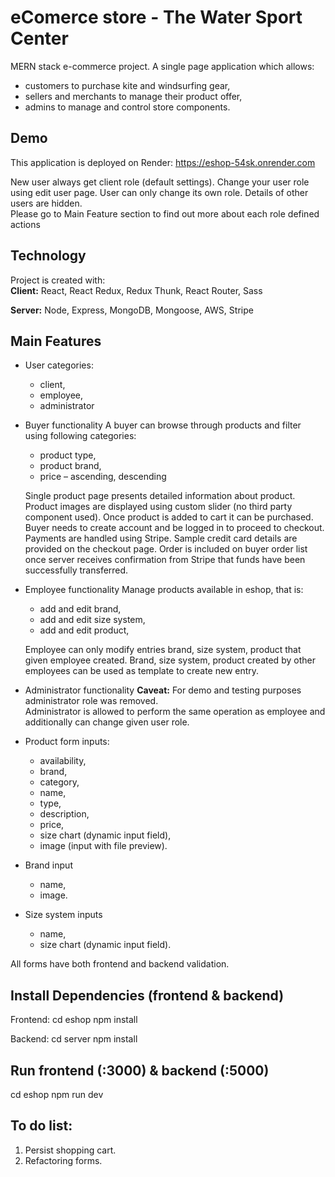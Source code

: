 # eComerce store -  The Water Sport Center
MERN stack e-commerce project. A single page application which allows:
- customers to purchase kite and windsurfing gear,
- sellers and merchants to manage their product offer,
- admins to manage and control store components.

## Demo
This application is deployed on Render: https://eshop-54sk.onrender.com

New user always get client role (default settings). Change your user role using edit user page. User can only change its own role. Details of other users are hidden.</br>
Please go to Main Feature section to find out more about each role defined actions

## Technology
Project is created with:</br>
**Client:** React, React Redux, Redux Thunk, React Router,  Sass

**Server:** Node, Express, MongoDB, Mongoose, AWS, Stripe

## Main Features
* User categories:
    * client,
    * employee,
    * administrator

 * Buyer functionality
    A buyer can browse through products and filter using following categories:
    * product type,
    * product brand,
    * price – ascending, descending

    Single product page presents detailed information about product. Product images are displayed using custom slider (no third party component used).
    Once product is added to cart it can be purchased. Buyer needs to create account and be logged in to proceed to checkout.
    Payments are handled using Stripe. Sample credit card details are provided on the checkout page.
    Order is included on buyer order list once server receives confirmation from Stripe that funds have been successfully transferred.

* Employee functionality
    Manage products available in eshop, that is:
    * add and edit brand,
    * add and edit size system,
    * add and edit product,

    Employee can only modify entries brand, size system, product that given employee created.
    Brand, size system, product created by other employees can be used as template to create new entry.

* Administrator functionality
    **Caveat:** For demo and testing purposes administrator role was removed.</br>
    Administrator is allowed to perform the same operation as employee and additionally can change given user role.

* Product form inputs:
    * availability,
    * brand,
    * category,
    * name,
    * type,
    * description,
    * price,
    * size chart (dynamic input field),
    * image (input with file preview).

* Brand input
    * name,
    * image.

* Size system inputs
    * name,
    * size chart (dynamic input field).

All forms have both frontend and backend validation.

## Install Dependencies (frontend & backend)
Frontend:
cd eshop
npm install

Backend:
cd server
npm install

## Run frontend (:3000) & backend (:5000)
cd eshop
npm run dev

## To do list:
1. Persist shopping cart.
2. Refactoring forms.
